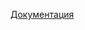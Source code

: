 [Документация](https://wiki.yandex-team.ru/bannernajakrutilka/targetinggroup/apccheck/#uproshhennajavychisljalkazc)

